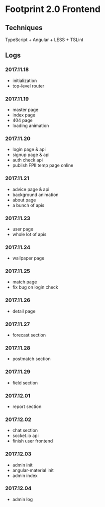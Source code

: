 # Footprint 2.0 Frontend

## Techniques
TypeScript + Angular + LESS + TSLint

## Logs
### 2017.11.18
* initialization
* top-level router

### 2017.11.19
* master page
* index page
* 404 page
* loading animation

### 2017.11.20
* login page & api
* signup page & api
* auth check api
* publish FPII temp page online

### 2017.11.21
* advice page & api
* background animation
* about page
* a bunch of apis

### 2017.11.23
* user page
* whole lot of apis

### 2017.11.24
* wallpaper page

### 2017.11.25
* match page
* fix bug on login check

### 2017.11.26
* detail page

### 2017.11.27
* forecast section

### 2017.11.28
* postmatch section

### 2017.11.29
* field section

### 2017.12.01
* report section

### 2017.12.02
* chat section
* socket.io api
* finish user frontend

### 2017.12.03
* admin init
* angular-material init
* admin index

### 2017.12.04
* admin log